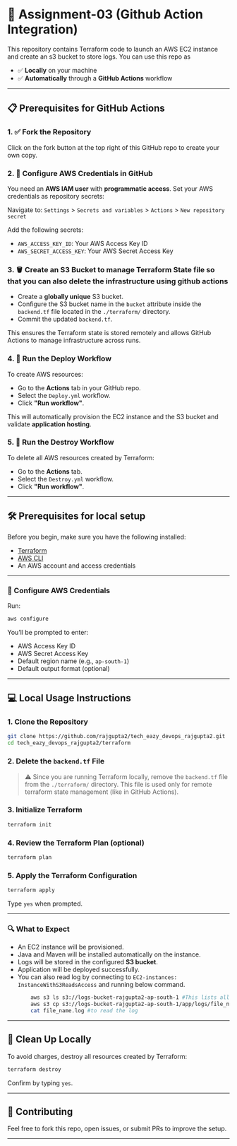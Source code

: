 # 🚀 Assignment-03 (Github Action Integration)

This repository contains Terraform code to launch an AWS EC2 instance  and  create an s3 bucket to store logs. You can use this repo as

- ✅ **Locally** on your machine
- ✅ **Automatically** through a **GitHub Actions** workflow

---

## 📋 Prerequisites for GitHub Actions

### 1. ✅ Fork the Repository
  Click on the fork button at the top right of this GitHub repo to create your own copy.

### 2. 🔐 Configure AWS Credentials in GitHub
You need an **AWS IAM user** with **programmatic access**. Set your AWS credentials as repository secrets:

Navigate to:
`Settings` > `Secrets and variables` > `Actions` > `New repository secret`

Add the following secrets:
- `AWS_ACCESS_KEY_ID`: Your AWS Access Key ID
- `AWS_SECRET_ACCESS_KEY`: Your AWS Secret Access Key

### 3. 🪣 Create an S3 Bucket to manage Terraform State file so that you can also delete the infrastructure using github actions
- Create a **globally unique** S3 bucket.
- Configure the S3 bucket name in the `bucket` attribute inside the `backend.tf` file located in the `./terraform/` directory.
- Commit the updated `backend.tf`.

This ensures the Terraform state is stored remotely and allows GitHub Actions to manage infrastructure across runs.

### 4. 🚀 Run the Deploy Workflow

To create AWS resources:

- Go to the **Actions** tab in your GitHub repo.
- Select the `Deploy.yml` workflow.
- Click **"Run workflow"**.

This will automatically provision the EC2 instance and the S3 bucket and validate **application hosting**.

### 5. 🧹 Run the Destroy Workflow

To delete all AWS resources created by Terraform:

- Go to the **Actions** tab.
- Select the `Destroy.yml` workflow.
- Click **"Run workflow"**.

---


## 🛠️ Prerequisites for local setup

Before you begin, make sure you have the following installed:

- [Terraform](https://developer.hashicorp.com/terraform/downloads)
- [AWS CLI](https://docs.aws.amazon.com/cli/latest/userguide/install-cliv2.html)
- An AWS account and access credentials

---

### 🔐 Configure AWS Credentials

Run:

```bash
aws configure
```

You’ll be prompted to enter:

- AWS Access Key ID
- AWS Secret Access Key
- Default region name (e.g., `ap-south-1`)
- Default output format (optional)

---

## 💻 Local Usage Instructions

### 1. Clone the Repository

```bash
git clone https://github.com/rajgupta2/tech_eazy_devops_rajgupta2.git
cd tech_eazy_devops_rajgupta2/terraform
```

### 2. Delete the `backend.tf` File

> ⚠️ Since you are running Terraform locally, remove the `backend.tf` file from the `./terraform/` directory.
> This file is used only for remote terraform state management (like in GitHub Actions).

### 3. Initialize Terraform

```bash
terraform init
```

### 4. Review the Terraform Plan (optional)

```bash
terraform plan
```

### 5. Apply the Terraform Configuration

```bash
terraform apply
```

Type `yes` when prompted.

---

### 🔍 What to Expect

- An EC2 instance will be provisioned.
- Java and Maven will be installed automatically on the instance.
- Logs will be stored in the configured **S3 bucket**.
- Application will be deployed successfully.
- You can also read log by connecting to `EC2-instances: InstanceWithS3ReadsAccess` and running below command.
    ```bash
        aws s3 ls s3://logs-bucket-rajgupta2-ap-south-1 #This lists all top-level files/folders in the bucket. Make sure you change the bucket name according to your if you configure your bucket name.
        aws s3 cp s3://logs-bucket-rajgupta2-ap-south-1/app/logs/file_name.log . #You need to configure file name in above script..
        cat file_name.log #to read the log
    ```

---


## 🧼 Clean Up Locally

To avoid charges, destroy all resources created by Terraform:

```bash
terraform destroy
```

Confirm by typing `yes`.

---

## 🤝 Contributing

Feel free to fork this repo, open issues, or submit PRs to improve the setup.

---
